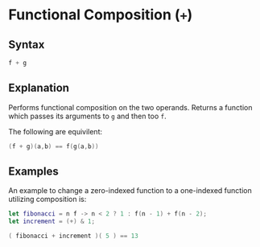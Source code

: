 # Functional Composition (`+`)

## Syntax
```swift
f + g
```

## Explanation
Performs functional composition on the two operands. Returns a function which passes its arguments to `g` and then too `f`. 

The following are equivilent:
```swift
(f + g)(a,b) == f(g(a,b))
```

## Examples
An example to change a zero-indexed function to a one-indexed function utilizing composition is:
```swift
let fibonacci = n f -> n < 2 ? 1 : f(n - 1) + f(n - 2);
let increment = (+) & 1;

( fibonacci + increment )( 5 ) == 13
```
